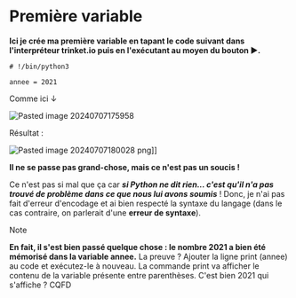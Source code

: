 # Première variable

**Ici je crée ma première variable en tapant le code suivant dans l'interpréteur trinket.io puis en l'exécutant au moyen du bouton ▶.**

```
# !/bin/python3

annee = 2021
```

Comme ici ↓

![Pasted image 20240707175958](https://github.com/user-attachments/assets/5f8fbc1c-3195-4cad-90f1-f9467997f044)


Résultat : 

![Pasted image 20240707180028](https://github.com/user-attachments/assets/49ae2de0-d5fe-4d48-9592-0239d73d01ad)
png]]

**Il ne se passe pas grand-chose, mais ce n'est pas un soucis !**

Ce n'est pas si mal que ça car ***si Python ne dit rien... c'est qu'il n'a pas trouvé de problème dans ce que nous lui avons soumis*** !
Donc, je n'ai pas fait d'erreur d'encodage et ai bien respecté la syntaxe du langage (dans le cas contraire, on parlerait d'une **erreur de syntaxe**).

>[!note]
>**En fait, il s'est bien passé quelque chose : le nombre 2021 a bien été mémorisé dans la variable annee.**
>La preuve ? Ajouter la ligne print (annee) au code et exécutez-le à nouveau.
>La commande print va afficher le contenu de la variable présente entre parenthèses. C'est bien 2021 qui s'affiche ? CQFD




